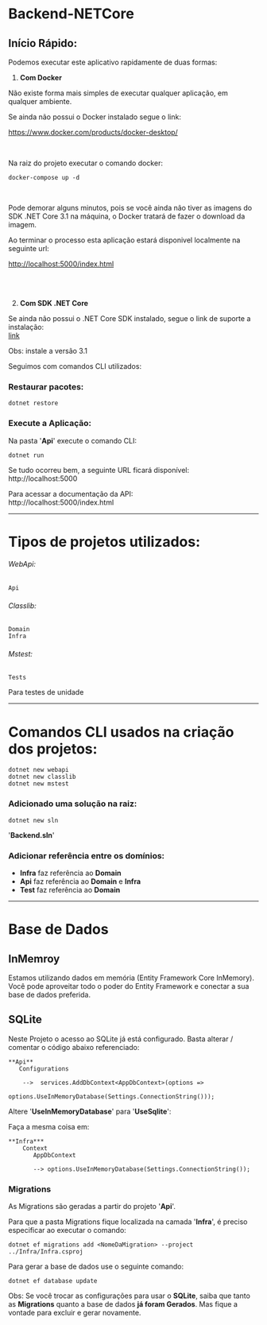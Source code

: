 # Backend-NETCore

## Início Rápido:

Podemos executar este aplicativo rapidamente de duas formas:

1. **Com Docker**

Não existe forma mais simples de executar qualquer aplicação, em qualquer ambiente.

Se ainda não possui o Docker instalado segue o link:

<https://www.docker.com/products/docker-desktop/>

<br>

Na raiz do projeto executar o comando docker:
```
docker-compose up -d
```

<br>

Pode demorar alguns minutos, pois se você ainda não tiver as imagens do SDK .NET Core 3.1 na máquina, o Docker tratará de fazer o download da imagem.

Ao terminar o processo esta aplicação estará disponivel localmente na seguinte url:

<http://localhost:5000/index.html>



<br>
<br>

2. **Com SDK .NET Core**






Se ainda não possui o .NET Core SDK instalado, segue o link de suporte a instalação:   
[link](https://docs.microsoft.com/pt-br/dotnet/core/install/windows?tabs=netcore31)  

Obs: instale a versão 3.1


Seguimos com comandos CLI utilizados:

### Restaurar pacotes:
```
dotnet restore
```

### Execute a Aplicação:
Na pasta '**Api**' execute o comando CLI:
```
dotnet run
```

Se tudo ocorreu bem, a seguinte URL ficará disponível:   
http://localhost:5000

Para acessar a documentação da API:  
http://localhost:5000/index.html



---



# Tipos de projetos utilizados:

###### WebApi:
```
Api
```

###### Classlib:
```
Domain
Infra
```

###### Mstest:
```
Tests
```
Para testes de unidade


---


# Comandos CLI usados na criação dos projetos:
```
dotnet new webapi
dotnet new classlib
dotnet new mstest 
```

### Adicionado uma solução na raiz: 
```
dotnet new sln
```
'**Backend.sln**'


### Adicionar referência entre os domínios:

- **Infra** faz referência ao **Domain**  
- **Api** faz referência ao **Domain** e **Infra**  
- **Test** faz referência ao **Domain**  


--- 


# Base de Dados

## InMemroy

Estamos utilizando dados em memória (Entity Framework Core InMemory). Você pode aproveitar todo o poder do Entity Framework e conectar a sua
base de dados preferida.


## SQLite

Neste Projeto o acesso ao SQLite já está configurado. Basta alterar / comentar o código abaixo referenciado:

```
**Api**
   Configurations

    -->  services.AddDbContext<AppDbContext>(options =>
               options.UseInMemoryDatabase(Settings.ConnectionString()));               
```
Altere '**UseInMemoryDatabase**' para '**UseSqlite**':  

Faça a mesma coisa em:
```
**Infra***
    Context
       AppDbContext

       --> options.UseInMemoryDatabase(Settings.ConnectionString());
```


### Migrations 

As Migrations são geradas a partir do projeto '**Api**'.  

Para que a pasta Migrations fique localizada na camada '**Infra**', é preciso especificar ao executar o comando:
```
dotnet ef migrations add <NomeDaMigration> --project ../Infra/Infra.csproj
```

Para gerar a base de dados use o seguinte comando:
```
dotnet ef database update
```


Obs: Se você trocar as configurações para usar o **SQLite**, saiba que tanto as **Migrations** quanto a base de dados **já foram Gerados**.
Mas fique a vontade para excluir e gerar novamente. 








